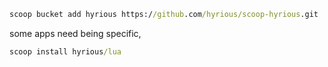 ```bat
scoop bucket add hyrious https://github.com/hyrious/scoop-hyrious.git
```

some apps need being specific,

```bat
scoop install hyrious/lua
```
